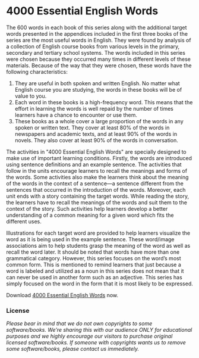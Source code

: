 # 4000 Essential English Words

The 600 words in each book of this series along with the additional target words presented in the appendices included in the first three books of the series are the most useful words in English. They were found by analysis of a collection of English course books from various levels in the primary, secondary and tertiary school systems. The words included in this series were chosen because they occurred many times in different levels of these materials. Because of the way that they were chosen, these words have the following characteristics:
1. They are useful in both spoken and written English. No matter what English course you are studying, the words in these books will be of value to you.
2. Each word in these books is a high-frequency word. This means that the effort in learning the words is well repaid by the number of times learners have a chance to encounter or use them.
3. These books as a whole cover a large proportion of the words in any spoken or written text. They cover at least 80% of the words in newspapers and academic texts, and at least 90% of the words in novels. They also cover at least 90% of the words in conversation.

The activities in "4000 Essential English Words" are specially designed to make use of important learning conditions. Firstly, the words are introduced using sentence definitions and an example sentence. The activities that follow in the units encourage learners to recall the meanings and forms of the words. Some activities also make the learners think about the meaning of the words in the context of a sentence—a sentence different from the sentences that occurred in the introduction of the words. Moreover, each unit ends with a story containing the target words. While reading the story, the learners have to recall the meanings of the words and suit them to the context of the story. Such activities help learners develop a better understanding of a common meaning for a given word which fits the different uses.

Illustrations for each target word are provided to help learners visualize the word as it is being used in the example sentence. These word/image associations aim to help students grasp the meaning of the word as well as recall the word later. It should be noted that words have more than one grammatical category. However, this series focuses on the word’s most common form. This is mentioned to remind learners that just because a word is labeled and utilized as a noun in this series does not mean that it can never be used in another form such as an adjective. This series has simply focused on the word in the form that it is most likely to be expressed.

Download [4000 Essential English Words](https://github.com/SkoolPlus/4000-EEW/archive/main.zip) now.

### License

*Please bear in mind that we do not own copyrights to some software/books. We’re sharing this with our audience ONLY for educational purposes and we highly encourage our visitors to purchase original licensed software/books. If someone with copyrights wants us to remove some software/books, please contact us immediately.*
